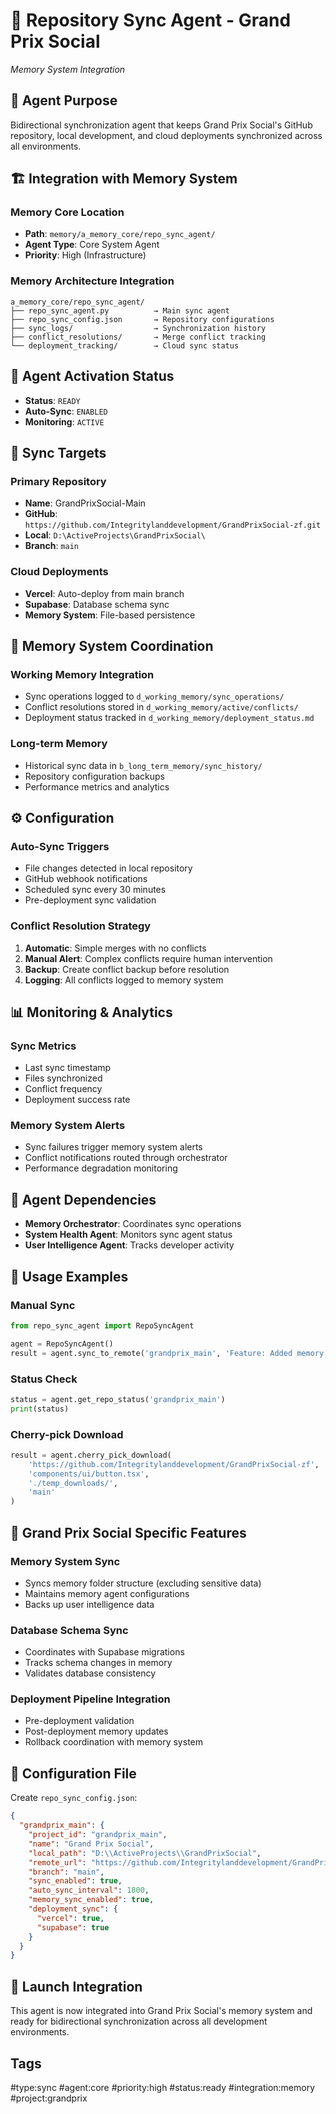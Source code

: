 # 🔄 Repository Sync Agent - Grand Prix Social
*Memory System Integration*

## 🎯 **Agent Purpose**
Bidirectional synchronization agent that keeps Grand Prix Social's GitHub repository, local development, and cloud deployments synchronized across all environments.

## 🏗️ **Integration with Memory System**

### **Memory Core Location**
- **Path**: `memory/a_memory_core/repo_sync_agent/`
- **Agent Type**: Core System Agent
- **Priority**: High (Infrastructure)

### **Memory Architecture Integration**
```
a_memory_core/repo_sync_agent/
├── repo_sync_agent.py          → Main sync agent
├── repo_sync_config.json       → Repository configurations
├── sync_logs/                  → Synchronization history
├── conflict_resolutions/       → Merge conflict tracking
└── deployment_tracking/        → Cloud sync status
```

## 🚦 **Agent Activation Status**
- **Status**: `READY`
- **Auto-Sync**: `ENABLED`
- **Monitoring**: `ACTIVE`

## 🔄 **Sync Targets**

### **Primary Repository**
- **Name**: GrandPrixSocial-Main
- **GitHub**: `https://github.com/Integritylanddevelopment/GrandPrixSocial-zf.git`
- **Local**: `D:\ActiveProjects\GrandPrixSocial\`
- **Branch**: `main`

### **Cloud Deployments**
- **Vercel**: Auto-deploy from main branch
- **Supabase**: Database schema sync
- **Memory System**: File-based persistence

## 🧠 **Memory System Coordination**

### **Working Memory Integration**
- Sync operations logged to `d_working_memory/sync_operations/`
- Conflict resolutions stored in `d_working_memory/active/conflicts/`
- Deployment status tracked in `d_working_memory/deployment_status.md`

### **Long-term Memory**
- Historical sync data in `b_long_term_memory/sync_history/`
- Repository configuration backups
- Performance metrics and analytics

## ⚙️ **Configuration**

### **Auto-Sync Triggers**
- File changes detected in local repository
- GitHub webhook notifications
- Scheduled sync every 30 minutes
- Pre-deployment sync validation

### **Conflict Resolution Strategy**
1. **Automatic**: Simple merges with no conflicts
2. **Manual Alert**: Complex conflicts require human intervention
3. **Backup**: Create conflict backup before resolution
4. **Logging**: All conflicts logged to memory system

## 📊 **Monitoring & Analytics**

### **Sync Metrics**
- Last sync timestamp
- Files synchronized
- Conflict frequency
- Deployment success rate

### **Memory System Alerts**
- Sync failures trigger memory system alerts
- Conflict notifications routed through orchestrator
- Performance degradation monitoring

## 🔗 **Agent Dependencies**
- **Memory Orchestrator**: Coordinates sync operations
- **System Health Agent**: Monitors sync agent status
- **User Intelligence Agent**: Tracks developer activity

## 🚀 **Usage Examples**

### **Manual Sync**
```python
from repo_sync_agent import RepoSyncAgent

agent = RepoSyncAgent()
result = agent.sync_to_remote('grandprix_main', 'Feature: Added memory integration')
```

### **Status Check**
```python
status = agent.get_repo_status('grandprix_main')
print(status)
```

### **Cherry-pick Download**
```python
result = agent.cherry_pick_download(
    'https://github.com/Integritylanddevelopment/GrandPrixSocial-zf',
    'components/ui/button.tsx',
    './temp_downloads/',
    'main'
)
```

## 🎯 **Grand Prix Social Specific Features**

### **Memory System Sync**
- Syncs memory folder structure (excluding sensitive data)
- Maintains memory agent configurations
- Backs up user intelligence data

### **Database Schema Sync**
- Coordinates with Supabase migrations
- Tracks schema changes in memory
- Validates database consistency

### **Deployment Pipeline Integration**
- Pre-deployment validation
- Post-deployment memory updates
- Rollback coordination with memory system

## 📝 **Configuration File**

Create `repo_sync_config.json`:
```json
{
  "grandprix_main": {
    "project_id": "grandprix_main",
    "name": "Grand Prix Social",
    "local_path": "D:\\ActiveProjects\\GrandPrixSocial",
    "remote_url": "https://github.com/Integritylanddevelopment/GrandPrixSocial-zf.git",
    "branch": "main",
    "sync_enabled": true,
    "auto_sync_interval": 1800,
    "memory_sync_enabled": true,
    "deployment_sync": {
      "vercel": true,
      "supabase": true
    }
  }
}
```

## 🏁 **Launch Integration**
This agent is now integrated into Grand Prix Social's memory system and ready for bidirectional synchronization across all development environments.

## Tags
#type:sync #agent:core #priority:high #status:ready #integration:memory #project:grandprix
